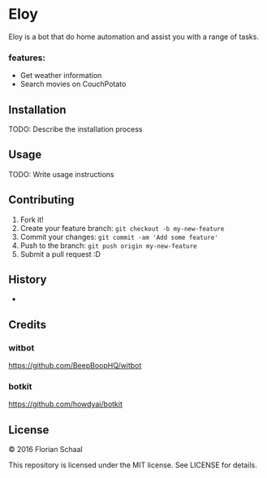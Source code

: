 # Eloy
Eloy is a bot that do home automation and assist you with a range of tasks.

### features:
  - Get weather information
  - Search movies on CouchPotato

## Installation
TODO: Describe the installation process
## Usage
TODO: Write usage instructions
## Contributing
1. Fork it!
2. Create your feature branch: `git checkout -b my-new-feature`
3. Commit your changes: `git commit -am 'Add some feature'`
4. Push to the branch: `git push origin my-new-feature`
5. Submit a pull request :D
## History
-
## Credits

### witbot
https://github.com/BeepBoopHQ/witbot

### botkit
https://github.com/howdyai/botkit

## License
© 2016 Florian Schaal

This repository is licensed under the MIT license. See LICENSE for details.
